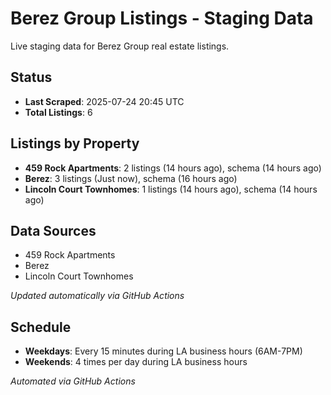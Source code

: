 # Berez Group Listings - Staging Data

Live staging data for Berez Group real estate listings.

## Status

- **Last Scraped**: 2025-07-24 20:45 UTC
- **Total Listings**: 6

## Listings by Property

- **459 Rock Apartments**: 2 listings (14 hours ago), schema (14 hours ago)
- **Berez**: 3 listings (Just now), schema (16 hours ago)
- **Lincoln Court Townhomes**: 1 listings (14 hours ago), schema (14 hours ago)

## Data Sources

- 459 Rock Apartments
- Berez
- Lincoln Court Townhomes

*Updated automatically via GitHub Actions*

## Schedule

- **Weekdays**: Every 15 minutes during LA business hours (6AM-7PM)
- **Weekends**: 4 times per day during LA business hours

*Automated via GitHub Actions*
